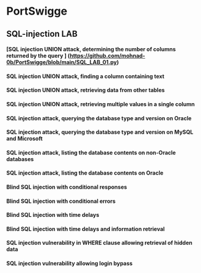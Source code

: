 # PortSwigge
## SQL-injection LAB
#### [SQL injection UNION attack, determining the number of columns returned by the query ] (https://github.com/mohnad-0b/PortSwigge/blob/main/SQL_LAB_01.py)
#### SQL injection UNION attack, finding a column containing text
#### SQL injection UNION attack, retrieving data from other tables
#### SQL injection UNION attack, retrieving multiple values in a single column
#### SQL injection attack, querying the database type and version on Oracle
#### SQL injection attack, querying the database type and version on MySQL and Microsoft
#### SQL injection attack, listing the database contents on non-Oracle databases
#### SQL injection attack, listing the database contents on Oracle
#### Blind SQL injection with conditional responses
#### Blind SQL injection with conditional errors
#### Blind SQL injection with time delays
#### Blind SQL injection with time delays and information retrieval
#### SQL injection vulnerability in WHERE clause allowing retrieval of hidden data
#### SQL injection vulnerability allowing login bypass

